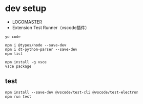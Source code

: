 # dev setup

* [LOGOMASTER](https://logomaster.ai)
* Extension Test Runner（vscode插件）

```shell
yo code

npm i @types/node --save-dev
npm i dt-python-parser --save-dev
npm list

npm install -g vsce
vsce package
```

## test

```shell
npm install --save-dev @vscode/test-cli @vscode/test-electron
npm run test
```
